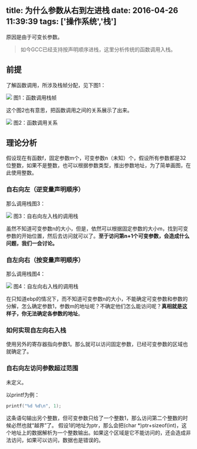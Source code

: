 title: 为什么参数从右到左进栈
date: 2016-04-26 11:39:39
tags: ['操作系统','栈']
---



原因是由于可变长参数。


> 如今GCC已经支持按声明顺序进栈，这里分析传统的函数调用入栈。

## 前提


了解函数调用，所涉及栈帧分配，见下图1：

<!--more-->


![](http://cdn.lessisbetter.site/stack_frame.png)
图1：函数调用栈帧

这个图2也有意思，把函数调用之间的关系展示了出来。

![](http://cdn.lessisbetter.site/process_and_stack.png)
图2：函数调用关系

## 理论分析

假设现在有函数f，固定参数m个，可变参数n（未知）个，假设所有参数都是32位整数，如果不是整数，也可以根据参数类型，推出参数地址，为了简单画图，在此使用整数。

### 自右向左（逆变量声明顺序）

那么调用栈图3：

![](http://cdn.lessisbetter.site/%E5%8F%82%E6%95%B0%E8%BF%9B%E6%A0%88%E9%A1%BA%E5%BA%8F.png)
图3：自右向左入栈的调用栈

虽然不知道可变参数n的大小，但是，依然可以根据固定参数的大小m，找到可变参数的开始位置，然后去访问就可以了。**至于访问第n+1个可变参数，会造成什么问题，我们一会讨论。**

### 自左向右（按变量声明顺序）

那么调用栈图4：

![](http://cdn.lessisbetter.site/%E5%8F%82%E6%95%B0%E8%BF%9B%E6%A0%88%E9%A1%BA%E5%BA%8F-%E6%AD%A3%E5%BA%8F.png)
图4：自左向右入栈的调用栈

在只知道ebp的情况下，而不知道可变参数n的大小，不能确定可变参数和参数的分解，怎么确定参数1，参数m的地址呢？不确定他们怎么能访问呢？**真相就是这样子，你无法确定各参数的地址**。

### 如何实现自左向右入栈

使用另外的寄存器指向参数1。那么就可以访问固定参数，已经可变参数的区域也就确定了。

### 自右向左访问参数超过范围

未定义。

以printf为例：
```C
printf("%d %d\n", 1); 
``` 

这条语句输出另个整数，但可变参数只给了一个整数1，那么访问第二个整数的时候必然也就“越界”了。
假设1的地址为ptr，那么会把(char *)ptr+sizeof(int)，这个地址上的数据解析为一个整数输出。如果这个区域是它不能访问的，还会造成非法访问，如果可以访问，数据也是错误的。


